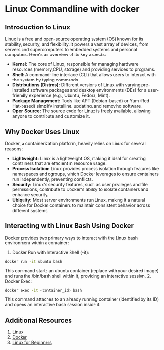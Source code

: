 # Linux Commandline with docker

## Introduction to Linux
Linux is a free and open-source operating system (OS) known for its stability, security, and flexibility. It powers a vast array of devices, from servers and supercomputers to embedded systems and personal computers. Here's an overview of its key aspects:
-   **Kernel:** The core of Linux, responsible for managing hardware resources (memory,CPU, storage) and providing services to programs.
-   **Shell:** A command-line interface (CLI) that allows users to interact with the system by typing commands.
-   **Distributions (Distros):** Different versions of Linux with varying pre-installed software packages and desktop environments (DEs) for a user-friendly experience (e.g., Ubuntu, Fedora, Mint).
-   **Package Management:** Tools like APT (Debian-based) or Yum (Red Hat-based) simplify installing, updating, and removing software.
-   **Open Source:** The source code for Linux is freely available, allowing anyone to contribute and customize it.

## Why Docker Uses Linux
Docker, a containerization platform, heavily relies on Linux for several reasons:
- **Lightweight:** Linux is a lightweight OS, making it ideal for creating containers that are efficient in resource usage.
- **Process Isolation:** Linux provides process isolation through features like namespaces and cgroups, which Docker leverages to ensure containers run independently, preventing conflicts.
- **Security:** Linux's security features, such as user privileges and file permissions, contribute to Docker's ability to isolate containers and enhance security.
- **Ubiquity:** Most server environments run Linux, making it a natural choice for Docker containers to maintain consistent behavior across different systems.

## Interacting with Linux Bash Using Docker
Docker provides two primary ways to interact with the Linux bash environment within a container:
1. Docker Run with Interactive Shell (-it):
```bash
docker run -it ubuntu bash
```
This command starts an ubuntu container (replace with your desired image) and runs the /bin/bash shell within it, providing an interactive session.
2. Docker Exec:
```bash
docker exec -it <container_id> bash
```
This command attaches to an already running container (identified by its ID) and opens an interactive bash session inside it.

## Additional Resources
1. [Linux](https://en.wikipedia.org/wiki/Linux)
2. [Docker](https://docs.docker.com/)
3. [Linux for Beginners](https://www.edx.org/learn/linux)
